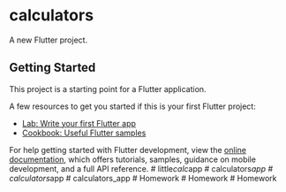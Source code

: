 # calculators

A new Flutter project.

## Getting Started

This project is a starting point for a Flutter application.

A few resources to get you started if this is your first Flutter project:

- [Lab: Write your first Flutter app](https://docs.flutter.dev/get-started/codelab)
- [Cookbook: Useful Flutter samples](https://docs.flutter.dev/cookbook)

For help getting started with Flutter development, view the
[online documentation](https://docs.flutter.dev/), which offers tutorials,
samples, guidance on mobile development, and a full API reference.
#   l i t t l e _ c a l c _ a p p  
 #   c a l c u l a t o r s _ a p p  
 #   c a l c u l a t o r s _ a p p  
 #   c a l c u l a t o r s _ a p p  
 #   H o m e w o r k  
 #   H o m e w o r k  
 #   H o m e w o r k  
 